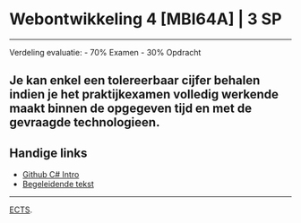 # Webontwikkeling 4 [MBI64A] | 3 SP
---

Verdeling evaluatie:
    - 70% Examen
    - 30% Opdracht

Je kan enkel een tolereerbaar cijfer behalen indien je het praktijkexamen volledig werkende maakt binnen de opgegeven tijd en met de gevraagde technologieen.
---

## Handige links
- [Github C# Intro](https://github.com/ucll-vgo/csharp-intro)
- [Begeleidende tekst](https://ucll-vgo.github.io/csharp-intro/)

---
[ECTS](https://onderwijsaanbod.leuven.ucll.be/2021/syllabi/n/MBI64AN.htm#activetab=doelstellingen_idm5053792).